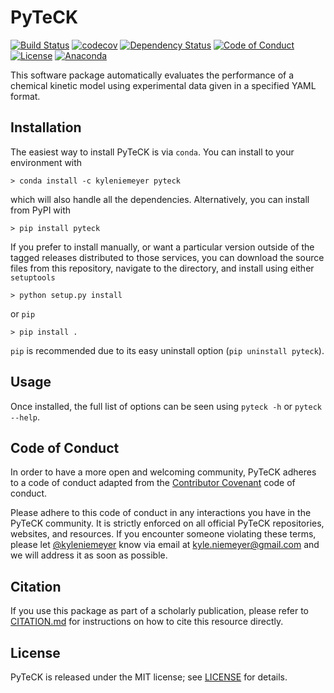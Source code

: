 # PyTeCK

[![Build Status](https://travis-ci.org/kyleniemeyer/PyTeCK.svg?branch=master)](https://travis-ci.org/kyleniemeyer/PyTeCK)
[![codecov](https://codecov.io/gh/kyleniemeyer/PyTeCK/branch/master/graph/badge.svg)](https://codecov.io/gh/kyleniemeyer/PyTeCK)
[![Dependency Status](https://dependencyci.com/github/kyleniemeyer/PyTeCK/badge)](https://dependencyci.com/github/kyleniemeyer/PyTeCK)
[![Code of Conduct](https://img.shields.io/badge/code%20of%20conduct-contributor%20covenant-green.svg)](http://contributor-covenant.org/version/1/4/)
[![License](https://img.shields.io/badge/license-MIT-blue.svg)](https://opensource.org/licenses/MIT)
[![Anaconda](https://anaconda.org/kyleniemeyer/pyteck/badges/version.svg)](https://anaconda.org/kyleniemeyer/pyteck)

This software package automatically evaluates the performance of a chemical kinetic
model using experimental data given in a specified YAML format.

## Installation

The easiest way to install PyTeCK is via `conda`. You can install to your environment with

    > conda install -c kyleniemeyer pyteck

which will also handle all the dependencies. Alternatively, you can install from
PyPI with

    > pip install pyteck

If you prefer to install manually, or want a particular version outside of the
tagged releases distributed to those services, you can download the source files
from this repository, navigate to the directory, and install using either `setuptools`

    > python setup.py install

or `pip`

    > pip install .

`pip` is recommended due to its easy uninstall option (`pip uninstall pyteck`).

## Usage

Once installed, the full list of options can be seen using `pyteck -h` or `pyteck --help`.

## Code of Conduct

In order to have a more open and welcoming community, PyTeCK adheres to a code of
conduct adapted from the [Contributor Covenant](http://contributor-covenant.org) code of conduct.

Please adhere to this code of conduct in any interactions you have in the PyTeCK community.
It is strictly enforced on all official PyTeCK repositories, websites, and resources.
If you encounter someone violating these terms, please let
[@kyleniemeyer](https://github.com/kyleniemeyer) know via email at <kyle.niemeyer@gmail.com>
and we will address it as soon as possible.

## Citation

If you use this package as part of a scholarly publication, please refer to
[CITATION.md](https://github.com/kyleniemeyer/PyTeCK/blob/master/CITATION.md)
for instructions on how to cite this resource directly.

## License

PyTeCK is released under the MIT license; see
[LICENSE](https://github.com/kyleniemeyer/PyTeCK/blob/master/LICENSE) for details.
